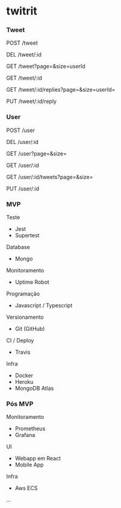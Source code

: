 # twitrit


### Tweet

POST /tweet

DEL /tweet/:id

GET /tweet?page=&size=userId

GET /tweet/:id

GET /tweet/:id/replies?page=&size=userId=

PUT /tweet/:id/reply


### User

POST /user

DEL /user/:id

GET /user?page=&size=

GET /user/:id

GET /user/:id/tweets?page=&size=

PUT /user/:id

### MVP

Teste
- Jest
- Supertest

Database
- Mongo

Monitoramento
- Uptime Robot

Programação
- Javascript / Typescript

Versionamento
- Git (GitHub)

CI / Deploy
- Travis

Infra
- Docker
- Heroku
- MongoDB Atlas


### Pós MVP

Monitoramento
- Prometheus
- Grafana

UI
- Webapp em React
- Mobile App

Infra
- Aws ECS

...


